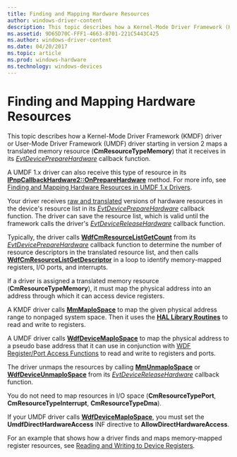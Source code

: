 ```yaml
---
title: Finding and Mapping Hardware Resources
author: windows-driver-content
description: This topic describes how a Kernel-Mode Driver Framework (KMDF) driver or User-Mode Driver Framework (UMDF) driver starting in version 2 maps a translated memory resource (CmResourceTypeMemory) that it receives in its EvtDevicePrepareHardware callback function.
ms.assetid: 9D65D70C-FFF1-4663-8701-221C5443C425
ms.author: windows-driver-content
ms.date: 04/20/2017
ms.topic: article
ms.prod: windows-hardware
ms.technology: windows-devices
---
```


# Finding and Mapping Hardware Resources


This topic describes how a Kernel-Mode Driver Framework (KMDF) driver or User-Mode Driver Framework (UMDF) driver starting in version 2 maps a translated memory resource (**CmResourceTypeMemory**) that it receives in its [*EvtDevicePrepareHardware*](https://msdn.microsoft.com/library/windows/hardware/ff540880) callback function.

A UMDF 1.x driver can also receive this type of resource in its [**IPnpCallbackHardware2::OnPrepareHardware**](https://msdn.microsoft.com/library/windows/hardware/hh439734) method. For more info, see [Finding and Mapping Hardware Resources in UMDF 1.x Drivers](finding-and-mapping-hardware-resources-in-umdf-1-x-drivers.md).

Your driver receives [raw and translated](raw-and-translated-resources.md) versions of hardware resources in the device's resource list in its [*EvtDevicePrepareHardware*](https://msdn.microsoft.com/library/windows/hardware/ff540880) callback function. The driver can save the resource list, which is valid until the framework calls the driver's [*EvtDeviceReleaseHardware*](https://msdn.microsoft.com/library/windows/hardware/ff540890) callback function.

Typically, the driver calls [**WdfCmResourceListGetCount**](https://msdn.microsoft.com/library/windows/hardware/ff545687) from its [*EvtDevicePrepareHardware*](https://msdn.microsoft.com/library/windows/hardware/ff540880) callback function to determine the number of resource descriptors in the translated resource list, and then calls [**WdfCmResourceListGetDescriptor**](https://msdn.microsoft.com/library/windows/hardware/ff545688) in a loop to identify memory-mapped registers, I/O ports, and interrupts.

If a driver is assigned a translated memory resource (**CmResourceTypeMemory**), it must map the physical address into an address through which it can access device registers.

A KMDF driver calls [**MmMapIoSpace**](https://msdn.microsoft.com/library/windows/hardware/ff554618) to map the given physical address range to nonpaged system space. Then it uses the [**HAL Library Routines**](https://msdn.microsoft.com/library/windows/hardware/ff546644) to read and write to registers.

A UMDF driver calls [**WdfDeviceMapIoSpace**](https://msdn.microsoft.com/library/windows/hardware/dn265605) to map the physical address to a pseudo base address that it can use in conjunction with [WDF Register/Port Access Functions](https://msdn.microsoft.com/library/windows/hardware/dn265662) to read and write to registers and ports.

The driver unmaps the resources by calling [**MmUnmapIoSpace**](https://msdn.microsoft.com/library/windows/hardware/ff556387) or [**WdfDeviceUnmapIoSpace**](https://msdn.microsoft.com/library/windows/hardware/dn265610) from its [*EvtDeviceReleaseHardware*](https://msdn.microsoft.com/library/windows/hardware/ff540890) callback function.

You do not need to map resources in I/O space (**CmResourceTypePort**, **CmResourceTypeInterrupt**, **CmResourceTypeDma**).

If your UMDF driver calls [**WdfDeviceMapIoSpace**](https://msdn.microsoft.com/library/windows/hardware/dn265605), you must set the **UmdfDirectHardwareAccess** INF directive to **AllowDirectHardwareAccess**.

For an example that shows how a driver finds and maps memory-mapped register resources, see [Reading and Writing to Device Registers](reading-and-writing-to-device-registers.md).

 

 





